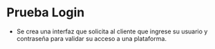 # Prueba Login

- Se crea una interfaz que solicita al cliente que ingrese su usuario y contraseña para validar su acceso a una plataforma.
